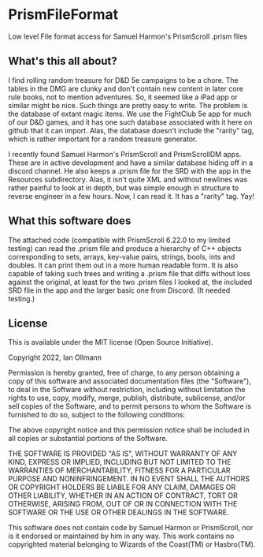 # PrismFileFormat
Low level File format access for Samuel Harmon's PrismScroll .prism files

## What's this all about?
I find rolling random treasure for D&D 5e campaigns to be a chore. The tables in the DMG are clunky 
and don't contain new content in later core rule books, not to mention adventures. So, it seemed
like a iPad app or similar might be nice.  Such things are pretty easy to write. The problem is
the database of extant magic items.  We use the FightClub 5e app for much of our D&D games, and it
has one such database associated with it here on github that it can import. Alas, the database doesn't
include the "rarity" tag, which is rather important for a random treasure generator. 

I recently found Samuel Harmon's PrismScroll and PrismScrollDM apps. These are in active development
and have a similar database hiding off in a discord channel. He also keeps a .prism file for the SRD
with the app in the Resources subdirectory.  Alas, it isn't quite XML and without newlines was rather
painful to look at in depth, but was simple enough in structure to reverse engineer in a few hours.
Now, I can read it. It has a "rarity" tag. Yay!

## What this software does
The attached code (compatible with PrismScroll 6.22.0 to my limited testing) can read the .prism file and produce
a hierarchy of C++ objects corresponding to sets, arrays, key-value pairs, strings, bools, ints and 
doubles. It can print them out in a more human readable form. It is also capable of taking such trees 
and writing a .prism file that diffs without loss against the original, at least for the two .prism 
files I looked at, the included SRD file in the app and the larger basic one from Discord. (It needed testing.) 

## License
This is available under the MIT license (Open Source Initiative). 

Copyright 2022, Ian Ollmann

Permission is hereby granted, free of charge, to any person obtaining a copy of this software and associated documentation files (the "Software"), to deal in the Software without restriction, including without limitation the rights to use, copy, modify, merge, publish, distribute, sublicense, and/or sell copies of the Software, and to permit persons to whom the Software is furnished to do so, subject to the following conditions:

The above copyright notice and this permission notice shall be included in all copies or substantial portions of the Software.

THE SOFTWARE IS PROVIDED "AS IS", WITHOUT WARRANTY OF ANY KIND, EXPRESS OR IMPLIED, INCLUDING BUT NOT LIMITED TO THE WARRANTIES OF MERCHANTABILITY, FITNESS FOR A PARTICULAR PURPOSE AND NONINFRINGEMENT. IN NO EVENT SHALL THE AUTHORS OR COPYRIGHT HOLDERS BE LIABLE FOR ANY CLAIM, DAMAGES OR OTHER LIABILITY, WHETHER IN AN ACTION OF CONTRACT, TORT OR OTHERWISE, ARISING FROM, OUT OF OR IN CONNECTION WITH THE SOFTWARE OR THE USE OR OTHER DEALINGS IN THE SOFTWARE.

This software does not contain code by Samuel Harmon or PrismScroll, nor is it endorsed or maintained by him in any way. 
This work contains no copyrighted material belonging to Wizards of the Coast(TM) or Hasbro(TM).
